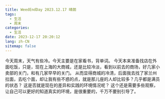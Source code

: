 ```yaml
---
title: WeedEndDay 2023.12.17 晴朗
tags:
  - 生活
  - 周末
categories:
  - 生活
date: 2023-12-17 20:20:12
lang: zh-CN
sitemap: false
---
```

今天周末，天气有些冷。今天主要是在家看书，背单词。
今天本来准备找店在外面吃饭，只是，现在上海的大商城，还是比较冷淡，看到以前去的商场，好几家小卖部的关门，和有几家早早的关门。
从而显得商城的冷清，后面我去找了家兰州拉面，去吃个面，却让我有些不惑的点，就是那儿座的人却比较多？几乎都是满员的状态？
这是否就是现在的差异和实践的环境情况呢？ 这个还是需要多些观察，让自己可以更好的知道真实的环境，是很重要的，千万不要别引导了。